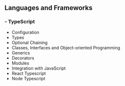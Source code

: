 ## Languages and Frameworks
### - TypeScript 
- Configuration
- Types 
- Optional Chaining 
- Classes, Interfaces and Object-oriented Programming
- Generics
- Decorators
- Modules 
- Integration with JavaScript
- React Typescript 
- Node Typescript
